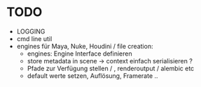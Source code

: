 # TODO

- LOGGING
- cmd line util
- engines für Maya, Nuke, Houdini / file creation:
    - engines: Engine Interface definieren
    - store metadata in scene -> context einfach serialisieren ?
    - Pfade zur Verfügung stellen / , renderoutput / alembic etc
    - default werte setzen, Auflösung, Framerate ..